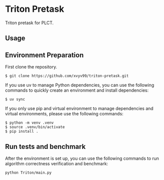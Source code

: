 # Triton Pretask
Triton pretask for PLCT.

## Usage

## Environment Preparation
First clone the repository.
```
$ git clone https://github.com/xvyv99/triton-pretask.git
```

If you use uv to manage Python dependencies, you can use the following commands to quickly create an environment and install dependencies:
```
$ uv sync
```

If you only use pip and virtual environment to manage dependencies and virtual environments, please use the following commands:
```
$ python -m venv .venv
$ source .venv/bin/activate
$ pip install .
```

## Run tests and benchmark
After the environment is set up, you can use the following commands to run algorithm correctness verification and benchmark:
```
python Triton/main.py
```